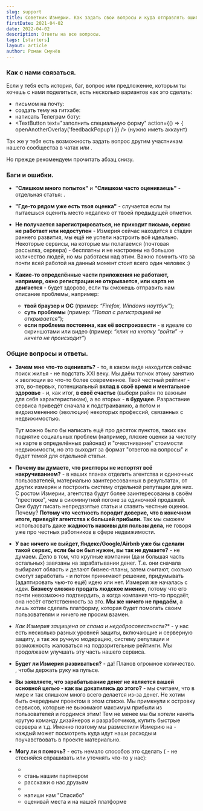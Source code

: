 ```yaml
---
slug: support
title: Советник Измерии. Как задать свои вопросы и куда отправлять ошибки и баги?
firstDate: 2021-04-02
date: 2022-04-02
description: Ответы на все вопросы.
tags: [starters]
layout: article
author: Роман Смунёв
---
```


<script>
    import TextLink from "$lib/components/ui-elements/TextLink.svelte";
    import TextButton from "$lib/components/ui-elements/TextButton.svelte";
    import { openAnotherOverlay } from '$lib//utilities/helpers.js';
</script>

### Как с нами связаться.
Если у тебя есть история, баг, вопрос или предложение, которым ты хочешь с нами поделиться, есть несколько вариантов как это сделать:
- письмом на почту: <TextLink href="mailto:support@measureland.org" text="support@measureland.org" />
- создать тему на гитхабе: <TextLink href="https://github.com/RomanistHere/Measureland" blank={true} text="https://github.com/RomanistHere/Measureland" />
- написать Телеграм боту: <TextLink href="https://t.me/MeasurelandBot" blank={true} text="https://t.me/MeasurelandBot" />
- <TextButton text="заполнить специальную форму" action={() => { openAnotherOverlay('feedbackPopup') }} /> (нужно иметь аккаунт)

Так же у тебя есть возможность задать вопрос другим участникам нашего сообщества в чатах <TextLink href="https://t.me/joinchat/Ly_l3iBXCQhmZGM6" blank={true} text="Телеграма" /> или <TextLink href="https://discord.gg/PBrXUhqJhC" blank={true} text="Дискорда" />.

Но прежде рекомендуем прочитать абзац снизу.

### Баги и ошибки.
- **"Слишком много попыток"** и **"Слишком часто оцениваешь"** - отдельная статья: <TextLink href="../how-to-become-citizen/" text="как исправить" />.
- **"Где-то рядом уже есть твоя оценка"** - случается если ты пытаешься оценить место недалеко от твоей предыдущей отметки.
- **Не получается зарегистрироваться, не приходит письмо, сервис не работает или недоступен** - Измерия сейчас находится в стадии раннего развития, мы ещё не успели настроить всё идеально. Некоторые сервисы, на которые мы полагаемся (почтовая рассылка, сервера) - бесплатны и не настроены на большое количество людей, но мы работаем над этим. Важно помнить что за почти всей работой на данный момент стоит всего один человек :)
- **Какие-то определённые части приложения не работают, например, окно регистрации не открывается, или карта не двигается** - будет здорово, если ты сможешь отправить нам описание проблемы, например:

    - **твой браузер и ОС** (пример: *“Firefox, Windows ноутбук”*);
    - **суть проблемы** (пример: *“Попап с регистрацией не открывается”*);
    - **если проблема постоянна, как её воспроизвести** - в идеале со скриншотами или видео (пример: *“клик на кнопку “войти” → ничего не происходит”*)
    
### Общие вопросы и ответы.
- **Зачем мне что-то оценивать?** - то, в каком виде находится сейчас поиск жилья - не подстать XXI веку. Мы даём толчок этому занятию к эволюции во что-то более современное. Твой честный рейтинг - это, во-первых, потенциальный **вклад в своё время и ментальное здоровье** - и, как итог, **в своё счастье** (выбери район по важным для себя характеристикам), а во вторых - **в будущее**. Разрастание сервиса приведёт сначала к подстраиванию, а потом и видоизменению (эволюции) некоторых профессий, связанных с недвижимостью.
  
    Тут можно было бы написать ещё про десяток пунктов, таких как поднятие социальных проблем (например, плохие оценки за чистоту на карте в определённых районах) и "очестнивание" стоимости недвижимости, но это выходит за формат "ответов на вопросы" и будет темой для отдельной статьи.
- **Почему вы думаете, что риелторы не испортят всё накручиванием?** - в наших планах отделить агентства и одиночных пользователей, материально заинтересованных в результатах, от других измерян и построить систему отдельной репутации для них. С ростом Измерии, агентства будут более заинтересованы в своём "престиже", чем в сиюминутной погоне за одиночной продажей. Они будут писать непредвзятые статьи и ставить честные оценки. Почему? **Потому что честность породит доверие, что в конечном итоге, приведёт агентства к большей прибыли.** Так мы сможем использовать даже **жадность наживы для пользы дела**, не говоря уже про честных работников в сфере недвижимости.
- **У вас ничего не выйдет, Яндекс/Google/Airbnb уже бы сделали такой сервис, если бы он был нужен, вы так не думаете?** - не думаем. Дело в том, что крупные компании (да и большая часть остальных) завязаны на зарабатывании денег. Т.е. они сначала выбирают область и делают бизнес-планы, затем считают, сколько смогут заработать - и потом принимают решение, придумывать (адаптировать чью-то ещё) идею или нет. Измерия же началась с идеи. **Бизнесу сложно продать людское мнение**, потому что его почти невозможно подтвердить, а когда компания что-то продаёт, она несёт ответственность за это. **Мы же ничего не продаём**, а лишь хотим сделать платформу, которая будет помогать своим пользователям и ничего не просим взамен.
- *Как Измерия защищена от спама и недобросовестности?** - у нас есть несколько разных уровней защиты, включающие <TextLink href="../how-to-become-citizen/" text="специальные ограничения" /> и серверную защиту, а так же ручную модерацию, систему репутации и возможность жаловаться на подозрительные рейтинги. Мы продолжаем улучшать эту часть нашего сервиса.
- **Будет ли Измерия развиваться?** - да! Планов огромное количество. <TextLink href="https://t.me/measureland_ru" blank={true} text="Подписывайся на новости" />, чтобы держать руку на пульсе.
- **Вы заявляете, что зарабатывание денег не является вашей основной целью - как вы докатились до этого?** - мы считаем, что в мире и так слишком много всего делается из-за денег. Не хотим быть очередным проектом в этом списке. Мы примкнули к островку сервисов, которые не выжимают максимум прибыли из пользователей и гордимся этим! Тем не менее мы бы хотели нанять крутую команду дизайнеров и разработчиков, купить быстрые сервера и т.д. Именно поэтому мы разместили Измерию на <TextLink href="https://opencollective.com/measureland" blank={true} text="Open Collective" /> - каждый может посмотреть куда идут наши расходы и поучавствовать в проекте материально.
- **Могу ли я помочь?** - есть немало способов это сделать (<TextLink href="mailto:support@measureland.org" text="support@measureland.org" /> - не стесняйся спрашивать или уточнять что-то у нас):

    - <TextLink href="https://github.com/RomanistHere/Measureland" blank={true} text="пиши с нами код" />
    - стань нашим партнером
    - расскажи о нас друзьям
    - <TextLink href="https://opencollective.com/measureland" blank={true} text="поучавствуй материально" />
    - напиши нам "Спасибо"
    - оценивай места и <TextLink href="../write-a-guide/" text="пиши статьи" /> на нашей платформе
